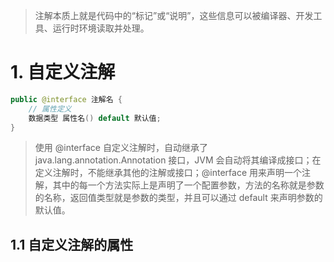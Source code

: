 
>注解本质上就是代码中的“标记”或“说明”，这些信息可以被编译器、开发工具、运行时环境读取并处理。

# 1. 自定义注解

```java
public @interface 注解名 {
    // 属性定义
    数据类型 属性名() default 默认值;
}
```

>使用 @interface 自定义注解时，自动继承了 java.lang.annotation.Annotation 接口，JVM 会自动将其编译成接口；在定义注解时，不能继承其他的注解或接口；@interface 用来声明一个注解，其中的每一个方法实际上是声明了一个配置参数，方法的名称就是参数的名称，返回值类型就是参数的类型，并且可以通过 default 来声明参数的默认值。

## 1.1 自定义注解的属性

